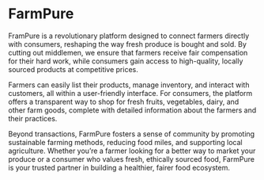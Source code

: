 # FarmPure

FramPure is a revolutionary platform designed to connect farmers directly with consumers, reshaping the way fresh produce is bought and sold. By cutting out middlemen, we ensure that farmers receive fair compensation for their hard work, while consumers gain access to high-quality, locally sourced products at competitive prices.

Farmers can easily list their products, manage inventory, and interact with customers, all within a user-friendly interface. For consumers, the platform offers a transparent way to shop for fresh fruits, vegetables, dairy, and other farm goods, complete with detailed information about the farmers and their practices.

Beyond transactions, FarmPure fosters a sense of community by promoting sustainable farming methods, reducing food miles, and supporting local agriculture. Whether you’re a farmer looking for a better way to market your produce or a consumer who values fresh, ethically sourced food, FarmPure is your trusted partner in building a healthier, fairer food ecosystem.